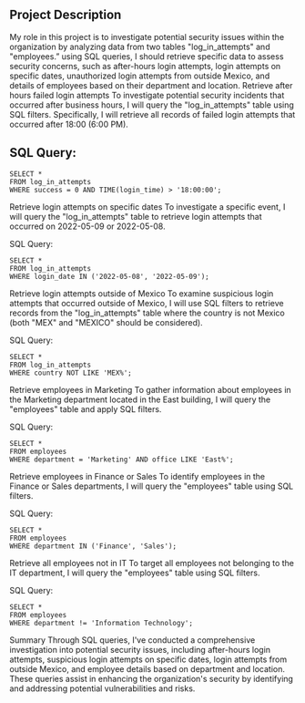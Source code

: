 ##  Project Description
My role in this project is to investigate potential security issues within the organization by analyzing data from two tables "log_in_attempts" and "employees.” using SQL queries, I should retrieve specific data to assess security concerns, such as after-hours login attempts, login attempts on specific dates, unauthorized login attempts from outside Mexico, and details of employees based on their department and location.
Retrieve after hours failed login attempts
To investigate potential security incidents that occurred after business hours, I will query the "log_in_attempts" table using SQL filters. Specifically, I will retrieve all records of failed login attempts that occurred after 18:00 (6:00 PM).

## SQL Query:
~~~
SELECT *
FROM log_in_attempts
WHERE success = 0 AND TIME(login_time) > '18:00:00';
~~~
Retrieve login attempts on specific dates
To investigate a specific event, I will query the "log_in_attempts" table to retrieve login attempts that occurred on 2022-05-09 or 2022-05-08.

SQL Query:
~~~
SELECT *
FROM log_in_attempts
WHERE login_date IN ('2022-05-08', '2022-05-09');
~~~

Retrieve login attempts outside of Mexico
To examine suspicious login attempts that occurred outside of Mexico, I will use SQL filters to retrieve records from the "log_in_attempts" table where the country is not Mexico (both "MEX" and "MEXICO" should be considered).

SQL Query:
~~~
SELECT *
FROM log_in_attempts
WHERE country NOT LIKE 'MEX%';
~~~
Retrieve employees in Marketing
To gather information about employees in the Marketing department located in the East building, I will query the "employees" table and apply SQL filters.

SQL Query:
~~~
SELECT *
FROM employees
WHERE department = 'Marketing' AND office LIKE 'East%';
~~~
Retrieve employees in Finance or Sales
To identify employees in the Finance or Sales departments, I will query the "employees" table using SQL filters.

SQL Query:
~~~
SELECT *
FROM employees
WHERE department IN ('Finance', 'Sales');
~~~
Retrieve all employees not in IT
To target all employees not belonging to the IT department, I will query the "employees" table using SQL filters.

SQL Query:
~~~
SELECT *
FROM employees
WHERE department != 'Information Technology';
~~~
Summary
Through SQL queries, I've conducted a comprehensive investigation into potential security issues, including after-hours login attempts, suspicious login attempts on specific dates, login attempts from outside Mexico, and employee details based on department and location. These queries assist in enhancing the organization's security by identifying and addressing potential vulnerabilities and risks.

